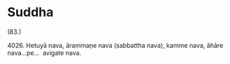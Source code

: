 # Suddha

(83.)

4026\. Hetuyā nava, ārammaṇe nava (sabbattha nava), kamme nava, āhāre nava…pe…  avigate nava.
